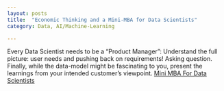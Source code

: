 ```yaml
---
layout: posts
title:  "Economic Thinking and a Mini-MBA for Data Scientists"
category: Data, AI/Machine-Learning

---
```

Every Data Scientist needs to be a “Product Manager”: Understand the full picture: user needs and pushing back on requirements! Asking question. Finally, while the data-model might be fascinating to you, present the learnings from your intended customer’s viewpoint. 
[Mini MBA For Data Scientists](https://podcasts.apple.com/np/podcast/economic-thinking-and-a-must-listen-mini-mba-for/id1584430381?i=1000547821169)
